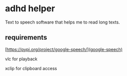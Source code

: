# adhd helper

Text to speech software that helps me to read long texts.

## requirements
[https://pypi.org/project/google-speech/](google-speech)

vlc for playback

xclip for clipboard access
